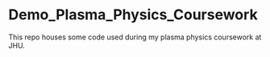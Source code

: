 # Demo_Plasma_Physics_Coursework
This repo houses some code used during my plasma physics coursework at JHU. 
